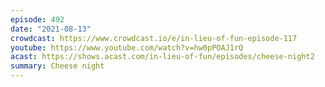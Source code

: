 ```yaml
---
episode: 492
date: "2021-08-13"
crowdcast: https://www.crowdcast.io/e/in-lieu-of-fun-episode-117
youtube: https://www.youtube.com/watch?v=hw0pPOAJ1rQ
acast: https://shows.acast.com/in-lieu-of-fun/episodes/cheese-night2
summary: Cheese night
---
```

